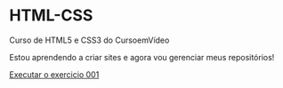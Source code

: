 # HTML-CSS
 Curso de HTML5 e CSS3 do CursoemVídeo

 Estou aprendendo a criar sites e agora vou gerenciar meus repositórios!

 <a href="https://igorm4.github.io/HTML-CSS/exercícios/ex001/index.html">Executar o exercicio 001</a>

